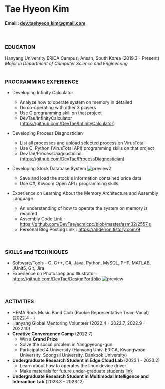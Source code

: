 Tae Hyeon Kim
=====
#### Email : dev.taehyeon.kim@gmail.com
<br/>

### EDUCATION
Hanyang University ERICA Campus, Ansan, South Korea (2019.3 - Present)<br/>
_Major in Department of Computer Science and Engineering_<br/>
<br/>

### PROGRAMMING EXPERIENCE
- Developing Infinity Calculator
  - Analyze how to operate system on memory in detailed
  - Do co-operating with other 3 players
  - Use C programming skill on that project
  - DevTae/InfinityCalculator (https://github.com/DevTae/InfinityCalculator)
 
- Developing Process Diagnostician
  - List all processes and upload selected process on VirusTotal
  - Use C, Python (VirusTotal API) programming skills on that project
  - DevTae/ProcessDiagnostician (https://github.com/DevTae/ProcessDiagnostician)

- Developing Stock Database System
![preview2](https://user-images.githubusercontent.com/55177359/211186525-b162f5e3-0e1a-40c0-af47-057d6e3afd78.png)
  - Save and load the stock's information contained price data
  - Use C#, Kiwoom Open API+ programming skills
 

- Experience on Learning About the Memory Architecture and Assembly Language
  - An understanding of how to operate the system on memory is required
  - Assembly Code Link : https://github.com/DevTae/acmicpc/blob/master/asm32/2557.s
  - Personal Blog Posting Link : https://ahdelron.tistory.com/9
<br/>

### SKILLS and TECHNIQUES
 - Software/Tools - C, C++, C#, Java, Python, MySQL, PHP, MATLAB, JUnit5, Git, Jira
 - Experience on Photoshop and Illustrator : https://github.com/DevTae/DesignPortfolio
 ![preview](https://user-images.githubusercontent.com/55177359/211186492-460fc33f-a2b9-4852-a534-ac27600c025e.png)
<br/> 

### ACTIVITIES
 - HEMA Rock Music Band Club (Rookie Representative Team Vocal) (2022.4 - )
 - Hanyang Global Mentoring Volunteer (2022.4 - 2022.7, 2022.9 - 2022.10)
 - **Creative Convergence Camp** (2022.7)
   - Win a **Grand Prize**
   - Solve the social problem in Yangpyeong-gun
   - Participated 4 University (Hanyang Univ. ERICA, Kwangwoon University, Soongsil University, Dankook University)
 - **Undergraduate Research Student in Edge Cloud Lab** (2023.1 - 2023.2)
   - Learn about how to operates the linux device driver
   - Make materials for future under-graduate students [link](https://github.com/DevTae/Linux-Device-Driver)
 - **Undergraduate Research Student in Multimodal Intelligence and Interaction Lab** (2023.3 - 2023.12)
